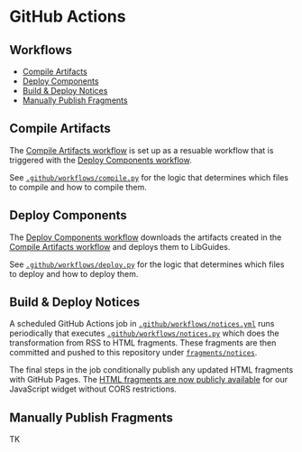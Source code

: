 # GitHub Actions

## Workflows

- [Compile Artifacts](#compile-artifacts)
- [Deploy Components](#deploy-components)
- [Build & Deploy Notices](#build--deploy-notices)
- [Manually Publish Fragments](#manually-publish-fragments)

## Compile Artifacts

The [Compile Artifacts workflow](https://github.com/caltechlibrary/libguine/blob/main/.github/workflows/compile.yml) is set up as a resuable workflow that is triggered with the [Deploy Components workflow](https://github.com/caltechlibrary/libguine/blob/main/.github/workflows/deploy.yml).

See [`.github/workflows/compile.py`](https://github.com/caltechlibrary/libguine/blob/main/.github/workflows/compile.py) for the logic that determines which files to compile and how to compile them.

## Deploy Components

The [Deploy Components workflow](https://github.com/caltechlibrary/libguine/blob/main/.github/workflows/deploy.yml) downloads the artifacts created in the [Compile Artifacts workflow](https://github.com/caltechlibrary/libguine/blob/main/.github/workflows/compile.yml) and deploys them to LibGuides.

See [`.github/workflows/deploy.py`](https://github.com/caltechlibrary/libguine/blob/main/.github/workflows/deploy.py) for the logic that determines which files to deploy and how to deploy them.

## Build & Deploy Notices

A scheduled GitHub Actions job in [`.github/workflows/notices.yml`](https://github.com/caltechlibrary/libguine/blob/main/.github/workflows/notices.yml) runs periodically that executes [`.github/workflows/notices.py`](https://github.com/caltechlibrary/libguine/blob/main/.github/workflows/notices.py) which does the transformation from RSS to HTML fragments. These fragments are then committed and pushed to this repository under [`fragments/notices`](https://github.com/caltechlibrary/libguine/tree/main/fragments/notices).

The final steps in the job conditionally publish any updated HTML fragments with GitHub Pages. The [HTML fragments are now publicly available](https://caltechlibrary.github.io/libguine/notices/) for our JavaScript widget without CORS restrictions.

## Manually Publish Fragments

TK
